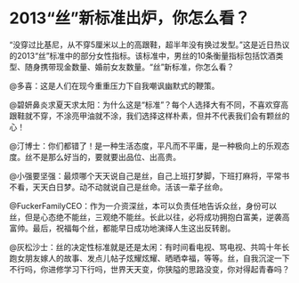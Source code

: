 # 2013“丝”新标准出炉，你怎么看？

“没穿过比基尼，从不穿5厘米以上的高跟鞋，超半年没有换过发型。”这是近日热议的2013“丝”标准中的部分女性指标。该标准中，男丝的10条衡量指标包括饮酒类型、随身携带现金数量、婚前女友数量。“丝”新标准，你怎么看？

@多喜：这是人们在现今重重压力下自我嘲讽幽默式的鞭策。

@碧妍鼻炎求夏天求太阳：为什么这是“标准”？每个人选择大有不同，不喜欢穿高跟鞋就不穿，不涂亮甲油就不涂，我们选择这样朴素，但并不代表我们会有颗丝的心！

@汀博士：你们都错了！是一种生活态度，平凡而不平庸，是一种极向上的乐观态度。丝不是那么好当的，要就要出品位、出高贵。

@小强要坚强：最烦哪个天天说自己是丝，自己上班打梦脚，下班打麻将，平常书不看，天天白日梦。动不动就说自己是丝命。活该一辈子丝命。

@FuckerFamilyCEO：作为一介资深丝，本可以负责任地告诉众丝，身份可以丝，但是心态绝不能丝，三观绝不能丝。长此以往，必将成功拥抱白富美，逆袭高富帅。最后，祝福每个丝，都能早日成功地演绎人生这出反转剧。

@灰松沙士：丝的决定性标准就是还是太闲：有时间看电视、骂电视、共鸣十年长跑女朋友嫁人的故事、发点儿帖子炫耀炫耀、晒晒幸福，等等。丝，自我沉淀一下不行吗，你进修学习下行吗，世界天天变，你狭隘的思路没变，你对得起青春吗？